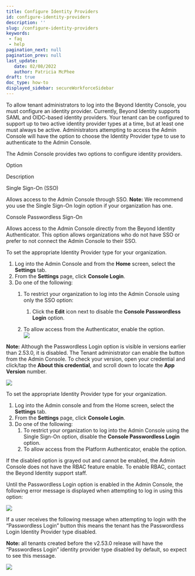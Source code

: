 ```yaml
---
title: Configure Identity Providers
id: configure-identity-providers
description: ''
slug: /configure-identity-providers 
keywords: 
 - faq
 - help
pagination_next: null
pagination_prev: null
last_update: 
   date: 02/08/2022
   author: Patricia McPhee
draft: true
doc_type: how-to
displayed_sidebar: secureWorkforceSidebar
---  
```



To allow tenant administrators to log into the Beyond Identity Console, you must configure an identity provider. Currently, Beyond Identity supports SAML and OIDC-based identity providers. Your tenant can be configured to support up to two active identity provider types at a time, but at least one must always be active. Administrators attempting to access the Admin Console will have the option to choose the Identity Provider type to use to authenticate to the Admin Console.

The Admin Console provides two options to configure identity providers.

 

Option

Description

Single Sign-On (SSO)

Allows access to the Admin Console through SSO. **Note:** We recommend you use the Single Sign-On login option if your organization has one.

Console Passwordless Sign-On

Allows access to the Admin Console directly from the Beyond Identity Authenticator. This option allows organizations who do not have SSO or prefer to not connect the Admin Console to their SSO. 

To set the appropriate Identity Provider type for your organization.

1.  Log into the Admin Console and from the **Home** screen, select the **Settings** tab.
2.  From the **Settings** page, click **Console Login**.
3.  Do one of the following:
    1.  To restrict your organization to log into the Admin Console using only the SSO option:
        1.  Click the **Edit** icon next to disable the **Console Passwordless Login** option.
        
    2.  To allow access from the Authenticator, enable the option.  
        ![](/images/admin/console_passwordless_login_disabled.png)

**Note:**  Although the Passwordless Login option is visible in versions earlier than 2.53.0, it is disabled. The Tenant administrator can enable the button from the Admin Console. To check your version, open your credential and click/tap the **About this credential**, and scroll down to locate the **App Version** number.

![](/images/admin/passwordless_auth.png)

To set the appropriate Identity Provider type for your organization.

1.  Log into the Admin console and from the Home screen, select the **Settings** tab.
2.  From the **Settings** page, click **Console Login**.
3.  Do one of the following:
    1.  To restrict your organization to log into the Admin Console using the Single Sign-On option, disable the **Console Passwordless Login** option.
    2.  To allow access from the Platform Authenticator, enable the option.

If the disabled option is grayed out and cannot be enabled, the Admin Console does not have the RBAC feature enable. To enable RBAC, contact the Beyond Identity support staff.

Until the Passwordless Login option is enabled in the Admin Console, the following error message is displayed when attempting to log in using this option:

![](/images/admin/passwordless_login_failed.png)

If a user receives the following message when attempting to login with the “Passwordless Login” button this means the tenant has the Passwordless Login Identity Provider type disabled.

**Note:** all tenants created before the v2.53.0 release will have the “Passwordless Login” identity provider type disabled by default, so expect to see this message.

![](/images/admin/passwordless_login_failed.png)